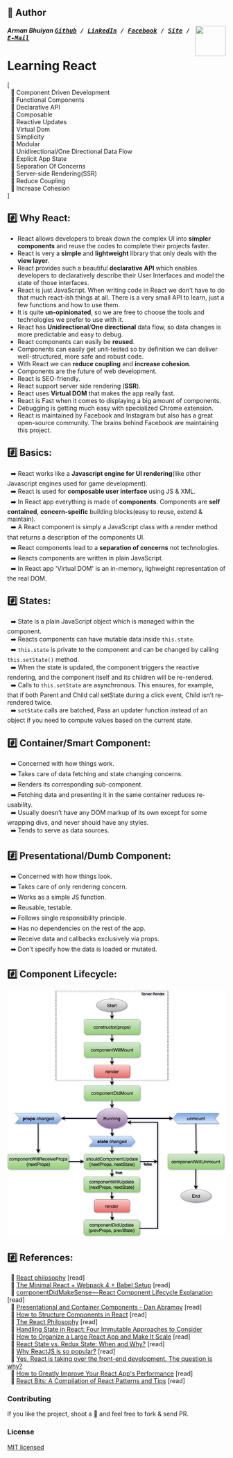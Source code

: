 ## 📝 Author
[<img src="https://media.licdn.com/dms/image/C5103AQE3SdZqmIyW0A/profile-displayphoto-shrink_200_200/0?e=1533168000&v=beta&t=reTZbwaCbB9R9V47Q9XiBGgGpY6_dS0KSK_gA8WsVCc" align="right" height="70" width="70">](http://armanbhuiyan.com)

##### Arman Bhuiyan <kbd>[Github](https://github.com/arman37) / [LinkedIn](https://www.linkedin.com/in/arman-bhuiyan) / [Facebook](https://www.facebook.com/arman.it37) / [Site](http://armanbhuiyan.com) /  [E-Mail](mailto:arman.it37@gmail.com)</kbd>

# Learning React

[ <br />
&nbsp; :diamond_shape_with_a_dot_inside: Component Driven Development <br />
&nbsp; :diamond_shape_with_a_dot_inside: Functional Components <br />
&nbsp; :diamond_shape_with_a_dot_inside: Declarative API <br />
&nbsp; :diamond_shape_with_a_dot_inside: Composable <br />
&nbsp; :diamond_shape_with_a_dot_inside: Reactive Updates <br />
&nbsp; :diamond_shape_with_a_dot_inside: Virtual Dom <br />
&nbsp; :diamond_shape_with_a_dot_inside: Simplicity <br />
&nbsp; :diamond_shape_with_a_dot_inside: Modular <br />
&nbsp; :diamond_shape_with_a_dot_inside: Unidirectional/One Directional Data Flow <br />
&nbsp; :diamond_shape_with_a_dot_inside: Explicit App State <br />
&nbsp; :diamond_shape_with_a_dot_inside: Separation Of Concerns <br />
&nbsp; :diamond_shape_with_a_dot_inside: Server-side Rendering(SSR) <br />
&nbsp; :diamond_shape_with_a_dot_inside: Reduce Coupling <br />
&nbsp; :diamond_shape_with_a_dot_inside: Increase Cohesion <br />
]

## :hash: Why React:
* React allows developers to break down the complex UI into **simpler components** and reuse the codes to complete their projects faster. <br />
* React is very a **simple** and **lightweight** library that only deals with the **view layer**. <br />
* React provides such a beautiful **declarative API** which enables developers to declaratively describe their User Interfaces and model the state of those interfaces. <br />
* React is just JavaScript. When writing code in React we don’t have to do that much react-ish things at all. There is a very small API to learn, just a few functions and how to use them. <br />
* It is quite **un-opinionated**, so we are free to choose the tools and technologies we prefer to use with it. <br />
* React has **Unidirectional**/**One directional** data flow, so data changes is more predictable and easy to debug. <br />
* React components can easily be **reused**. <br />
* Components can easily get unit-tested so by definition we can deliver well-structured, more safe and robust code. <br />
* With React we can **reduce coupling** and **increase cohesion**. <br />
* Components are the future of web development. <br />
* React is SEO-friendly. <br />
* React support server side rendering (**SSR**). <br />
* React uses **Virtual DOM** that makes the app really fast. <br />
* React is Fast when it comes to displaying a big amount of components. <br />
* Debugging is getting much easy with specialized Chrome extension. <br />
* React is maintained by Facebook and Instagram but also has a great open-source community. The brains behind Facebook are maintaining this project. <br />

## :hash: Basics:
&nbsp; :arrow_right: React works like a **Javascript engine for UI rendering**(like other Javascript engines used for game development). <br />
&nbsp; :arrow_right: React is used for **composable user interface** using JS & XML. <br />
&nbsp; :arrow_right: In React app everything is made of **components**. Components are **self contained**, **concern-speific** building blocks(easy to reuse, extend & maintain). <br />
&nbsp; :arrow_right: A React component is simply a JavaScript class with a render method that returns a description of the components UI.<br />
&nbsp; :arrow_right: React components lead to a **separation of concerns** not technologies. <br />
&nbsp; :arrow_right: Reacts components are written in plain JavaScript. <br />
&nbsp; :arrow_right: In React app 'Virtual DOM' is an in-memory, lighweight representation of the real DOM. <br />

## :hash: States:
&nbsp; :arrow_right: State is a plain JavaScript object which is managed within the component.<br />
&nbsp; :arrow_right: Reacts components can have mutable data inside `this.state`. <br />
&nbsp; :arrow_right: `this.state` is private to the component and can be changed by calling `this.setState()` method. <br />
&nbsp; :arrow_right: When the state is updated, the component triggers the reactive rendering, and the component itself and its children will be re-rendered. <br />
&nbsp; :arrow_right: Calls to `this.setState` are asynchronous. This ensures, for example, that if both Parent and Child call setState during a click event, Child isn’t  re-rendered twice.<br />
&nbsp; :arrow_right: `setState` calls are batched, Pass an updater function instead of an object if you need to compute values based on the current state.<br />

## :hash: Container/Smart Component:
&nbsp; :arrow_right: Concerned with how things work. <br />
&nbsp; :arrow_right: Takes care of  data fetching and state changing concerns. <br />
&nbsp; :arrow_right: Renders its corresponding sub-component. <br />
&nbsp; :arrow_right: Fetching data and presenting it in the same container reduces re-usability. <br />
&nbsp; :arrow_right: Usually doesn’t have any DOM markup of its own except for some wrapping divs, and never should have any styles. <br />
&nbsp; :arrow_right: Tends to serve as data sources. <br />

## :hash: Presentational/Dumb Component:
&nbsp; :arrow_right: Concerned with how things look. <br />
&nbsp; :arrow_right: Takes care of only rendering concern. <br />
&nbsp; :arrow_right: Works as a simple JS function. <br />
&nbsp; :arrow_right: Reusable, testable. <br />
&nbsp; :arrow_right: Follows single responsibility principle. <br />
&nbsp; :arrow_right: Has no dependencies on the rest of the app. <br />
&nbsp; :arrow_right: Receive data and callbacks exclusively via props. <br />
&nbsp; :arrow_right: Don’t specify how the data is loaded or mutated. <br />

## :hash: Component Lifecycle:
![lifecycle](/images/component-lifecycle.jpeg)


## :hash: References:
&nbsp; :link: [React philosophy](https://reallifeprogramming.com/react-philosophy-e8cdea991599) [read] <br />
&nbsp; :link: [The Minimal React + Webpack 4 + Babel Setup](https://www.robinwieruch.de/minimal-react-webpack-babel-setup) [read] <br />
&nbsp; :link: [componentDidMakeSense — React Component Lifecycle Explanation](https://levelup.gitconnected.com/componentdidmakesense-react-lifecycle-explanation-393dcb19e459) [read] <br />
&nbsp; :link: [Presentational and Container Components - Dan Abramov](https://medium.com/@dan_abramov/smart-and-dumb-components-7ca2f9a7c7d0) [read] <br />
&nbsp; :link: [How to Structure Components in React](https://reallifeprogramming.com/how-to-structure-components-in-react-54fc43e71546) [read] <br />
&nbsp; :link: [The React Philosophy](http://nayaabkhan.me/react/the-react-philosophy) [read] <br />
&nbsp; :link: [Handling State in React: Four Immutable Approaches to Consider](https://medium.freecodecamp.org/handling-state-in-react-four-immutable-approaches-to-consider-d1f5c00249d5)<br/>
&nbsp; :link: [How to Organize a Large React App and Make It Scale](https://react.statuscode.com/link/34475/e61f1ec611) [read] <br />
&nbsp; :link: [React State vs. Redux State: When and Why?](https://react.statuscode.com/link/34483/e61f1ec611) [read] <br />
&nbsp; :link: [Why ReactJS is so popular?](https://www.quora.com/Why-is-ReactJS-is-so-popular) [read] <br />
&nbsp; :link: [Yes, React is taking over the front-end development. The question is why?](https://medium.freecodecamp.org/yes-react-is-taking-over-front-end-development-the-question-is-why-40837af8ab76) <br />
&nbsp; :link: [How to Greatly Improve Your React App's Performance](https://react.statuscode.com/link/34485/e61f1ec611) [read] <br />
&nbsp; :link: [React Bits: A Compilation of React Patterns and Tips](https://react.statuscode.com/link/34486/e61f1ec611) [read] <br />

### Contributing
If you like the project, shoot a :star2: and feel free to fork & send PR.

### License

[MIT licensed](./LICENSE)
